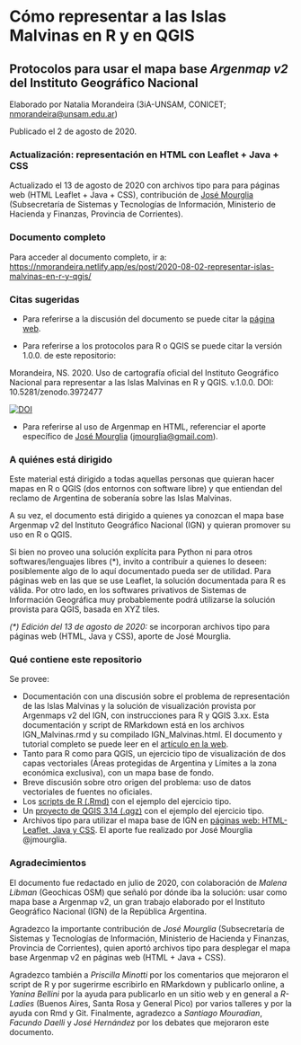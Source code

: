# Cómo representar a las Islas Malvinas en R y en QGIS
## Protocolos para usar el mapa base _Argenmap v2_ del Instituto Geográfico Nacional

Elaborado por Natalia Morandeira (3iA-UNSAM, CONICET; nmorandeira@unsam.edu.ar)

Publicado el 2 de agosto de 2020.

### Actualización: representación en HTML con Leaflet + Java + CSS
Actualizado el 13 de agosto de 2020 con archivos tipo para para páginas web (HTML Leaflet + Java + CSS), contribución de [José Mourglia](https://github.com/jmourglia) (Subsecretaría de Sistemas y Tecnologías de Información, Ministerio de Hacienda y Finanzas, Provincia de Corrientes).

### Documento completo
Para acceder al documento completo, ir a: <https://nmorandeira.netlify.app/es/post/2020-08-02-representar-islas-malvinas-en-r-y-qgis/>

### Citas sugeridas
- Para referirse a la discusión del documento se puede citar la [página web](<https://nmorandeira.netlify.app/es/post/2020-08-02-representar-islas-malvinas-en-r-y-qgis/>).

- Para referirse a los protocolos para R o QGIS se puede citar la versión 1.0.0. de este repositorio: 

Morandeira, NS. 2020. Uso de cartografía oficial del Instituto Geográfico Nacional para representar a las Islas Malvinas en R y QGIS. v.1.0.0. DOI: 10.5281/zenodo.3972477  

[![DOI](https://zenodo.org/badge/282126861.svg)](https://zenodo.org/badge/latestdoi/282126861)

- Para referirse al uso de Argenmap en HTML, referenciar el aporte específico de [José Mourglia](https://github.com/jmourglia) (jmourglia@gmail.com).


### A quiénes está dirigido
Este material está dirigido a todas aquellas personas que quieran hacer mapas en R o QGIS (dos entornos con software libre) y que entiendan del reclamo de Argentina de soberanía sobre las Islas Malvinas.

A su vez, el documento está dirigido a quienes ya conozcan el mapa base Argenmap v2 del Instituto Geográfico Nacional (IGN) y quieran promover su uso en R o QGIS.

Si bien no proveo una solución explícita para Python ni para otros softwares/lenguajes libres (*), invito a contribuir a quienes lo deseen: posiblemente algo de lo aquí documentado pueda ser de utilidad. Para páginas web en las que se use Leaflet, la solución documentada para R es válida. Por otro lado, en los softwares privativos de Sistemas de Información Geográfica muy probablemente podrá utilizarse la solución provista para QGIS, basada en XYZ tiles.

_(*) Edición del 13 de agosto de 2020:_ se incorporan archivos tipo para páginas web (HTML, Java y CSS), aporte de José Mourglia.

### Qué contiene este repositorio
Se provee:
- Documentación con una discusión sobre el problema de representación de las Islas Malvinas y la solución de visualización provista por Argenmaps v2 del IGN, con instrucciones para R y QGIS 3.xx. Esta documentación y script de RMarkdown está en los archivos IGN_Malvinas.rmd y su compilado IGN_Malvinas.html. El documento y tutorial completo se puede leer en el [artículo en la web](<https://nmorandeira.netlify.app/es/post/2020-08-02-representar-islas-malvinas-en-r-y-qgis/>).
- Tanto para R como para QGIS, un ejercicio tipo de visualización de dos capas vectoriales (Áreas protegidas de Argentina y Límites a la zona económica exclusiva), con un mapa base de fondo.
- Breve discusión sobre otro origen del problema: uso de datos vectoriales de fuentes no oficiales.
- Los [scripts de R (.Rmd)](https://github.com/nmorandeira/IGN_Malvinas/tree/master/R) con el ejemplo del ejercicio tipo.
- Un [proyecto de QGIS 3.14 (.qgz)](https://github.com/nmorandeira/IGN_Malvinas/tree/master/QGIS) con el ejemplo del ejercicio tipo.
- Archivos tipo para utilizar el mapa base de IGN en [páginas web: HTML-Leaflet, Java y CSS](https://github.com/nmorandeira/IGN_Malvinas/tree/master/HTML_jmourglia). El aporte fue realizado por José Mourglia @jmourglia. 

### Agradecimientos
El documento fue redactado en julio de 2020, con colaboración de *Malena Libman* (Geochicas OSM) que señaló por dónde iba la solución: usar como mapa base a Argenmap v2, un gran trabajo elaborado por el Instituto Geográfico Nacional (IGN) de la República Argentina.

Agradezco la importante contribución de *José Mourglia* (Subsecretaría de Sistemas y Tecnologías de Información, Ministerio de Hacienda y Finanzas, Provincia de Corrientes), quien aportó archivos tipo para desplegar el mapa base Argenmap v2 en páginas web (HTML + Java + CSS). 

Agradezco también a *Priscilla Minotti* por los comentarios que mejoraron el script de R y por sugerirme escribirlo en RMarkdown y publicarlo online, a *Yanina Bellini* por la ayuda para publicarlo en un sitio web y en general a *R-Ladies* (Buenos Aires, Santa Rosa y General Pico) por varios talleres y por la ayuda con Rmd y Git. Finalmente, agradezco a *Santiago Mouradian*, *Facundo Daelli* y *José Hernández* por los debates que mejoraron este documento.
